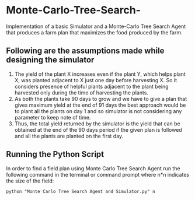 # Monte-Carlo-Tree-Search-
Implementation of a basic Simulator and a Monte-Carlo Tree Search Agent that produces a farm plan that maximizes the food produced by the farm.  
## Following are the assumptions made while designing the simulator
1. The yield of the plant X increases even if the plant Y, which helps plant X, was planted adjacent to X just one day before harvesting X. So it considers presence of helpful plants adjacent to the plant being harvested only during the time of harvesting the plants.
2. As both the plants take 90 days to grow and we have to give a plan that gives maximum yield at the end of 91 days the best approach would be to plant all the plants on day 1 and so simulator is not considering any parameter to keep note of time.
3. Thus, the total yield returned by the simulator is the yield that can be obtained at the end of the 90 days period if the given plan is followed and all the plants are planted on the first day.
## Running the Python Script
In order to find a field plan using Monte Carlo Tree Search Agent run the following command in the terminal or command prompt where n*n indicates the size of the field:
```
python "Monte Carlo Tree Search Agent and Simulator.py" n
```
